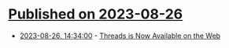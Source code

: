 # [Published on 2023-08-26](index.md)

* [2023-08-26, 14:34:00](https://tech.slashdot.org/story/23/08/26/056255/threads-is-now-available-on-the-web?utm_source=rss1.0mainlinkanon&utm_medium=feed) - [Threads is Now Available on the Web](https://tech.slashdot.org/story/23/08/26/056255/threads-is-now-available-on-the-web?utm_source=rss1.0mainlinkanon&utm_medium=feed)
